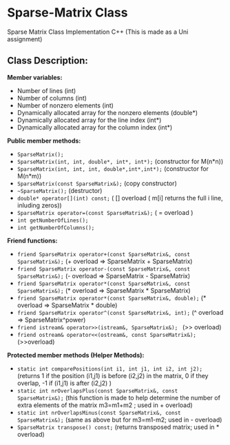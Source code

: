 # Sparse-Matrix Class
 Sparse Matrix Class Implementation C++
 (This is made as a Uni assignment)
 
 ## Class Description:
 
**Member variables:** 
- Number of lines (int)
- Number of columns (int)
- Number of nonzero elements (int)
- Dynamically allocated array for the nonzero elements (double*)
- Dynamically allocated array for the line index (int*)
- Dynamically allocated array for the column index (int*)

**Public member methods:**
- `SparseMatrix();`
- `SparseMatrix(int, int, double*, int*, int*);` (constructor for M(n*n))
- `SparseMatrix(int, int, int, double*,int*,int*);` (constructor for M(n*m))
- `SparseMatrix(const SparseMatrix&);` (copy constructor)
- `~SparseMatrix();` (destructor)
- `double* operator[](int) const;` ( [] overload ( m[i] returns the full i line, inluding zeros))
- `SparseMatrix operator=(const SparseMatrix&);` ( = overload )
- `int getNumberOfLines();` 
- `int getNumberOfColumns();` 
		
**Friend functions:**
- `friend SparseMatrix operator+(const SparseMatrix&, const SparseMatrix&);`
	(+ overload => SparseMatrix + SparseMatrix)
- `friend SparseMatrix operator-(const SparseMatrix&, const SparseMatrix&);`
	(- overload => SparseMatrix - SparseMatrix)
- `friend SparseMatrix operator*(const SparseMatrix&, const SparseMatrix&);`
	(* overload => SparseMatrix * SparseMatrix)
- `friend SparseMatrix operator*(const SparseMatrix&, double);`
	(* overload => SparseMatrix * double)
- `friend SparseMatrix operator^(const SparseMatrix&, int);`
	(^ overload => SparseMatrix^power)
- `friend istream& operator>>(istream&, SparseMatrix&); `
	(>> overload)
- `friend ostream& operator<<(ostream&, const SparseMatrix&); `
	(>>overload)
		
**Protected member methods (Helper Methods):**
- `static int comparePositions(int i1, int j1, int i2, int j2);`  (returns 1 if the position (i1,j1) is before (i2,j2) in the matrix, 0 if they overlap, -1 if (i1,j1) is after (i2,j2) )
- `static int nrOverlapsPlus(const SparseMatrix&, const SparseMatrix&);` (this function is made to help determine the number of extra elements of the matrix m3=m1+m2 ; used in + overload)                                                                               
- `static int nrOverlapsMinus(const SparseMatrix&, const SparseMatrix&);` (same as above but for m3=m1-m2; used in - overload)
- `SparseMatrix transpose() const;` (returns transposed matrix; used in * overload)
	
